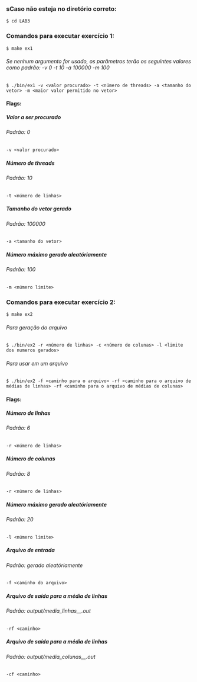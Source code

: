 ### sCaso não esteja no diretório correto:
```
$ cd LAB3
```

### Comandos para executar exercício 1:
```
$ make ex1
```
###### Se nenhum argumento for usado, os parâmetros terão os seguintes valores como padrão: -v 0 -t 10 -a 100000 -m 100
```
$ ./bin/ex1 -v <valor procurado> -t <número de threads> -a <tamanho do vetor> -m <maior valor permitido no vetor>
```

#### Flags:

##### Valor a ser procurado
###### Padrão: 0
`-v <valor procurado>` 

##### Número de threads
###### Padrão: 10
`-t <número de linhas>` 

##### Tamanho do vetor gerado
###### Padrão: 100000
`-a <tamanho do vetor>`

##### Número máximo gerado aleatóriamente
###### Padrão: 100
`-m <número limite>`



### Comandos para executar exercício 2:
```
$ make ex2
```
###### Para geração do arquivo
```
$ ./bin/ex2 -r <número de linhas> -c <número de colunas> -l <limite dos numeros gerados>
```
###### Para usar em um arquivo
```
$ ./bin/ex2 -f <caminho para o arquivo> -rf <caminho para o arquivo de médias de linhas> -rf <caminho para o arquivo de médias de colunas>
```

#### Flags:

##### Número de linhas
###### Padrão: 6
`-r <número de linhas>` 

##### Número de colunas
###### Padrão: 8
`-r <número de linhas>` 

##### Número máximo gerado aleatóriamente
###### Padrão: 20
`-l <número limite>`

##### Arquivo de entrada
###### Padrão: gerado aleatóriamente
`-f <caminho do arquivo>`

##### Arquivo de saída para a média de linhas
###### Padrão: output/media_linhas_<linhas>_<colunas>.out 
`-rf <caminho>`

##### Arquivo de saída para a média de linhas
###### Padrão: output/media_colunas_<linhas>_<colunas>.out 
`-cf <caminho>`